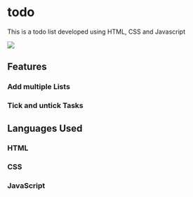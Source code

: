 # todo
This is a todo list developed using HTML, CSS and Javascript

![]("https://github.com/Spidy2924/todo/blob/main/todo.png")

## Features 

### Add multiple Lists
### Tick and untick Tasks


## Languages Used

### HTML
### CSS
### JavaScript
